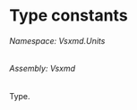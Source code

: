 <a name='F-Vsxmd-Units-MemberKind-Type'></a>
# Type constants

###### Namespace:  Vsxmd.Units

###### Assembly:  Vsxmd

Type.
